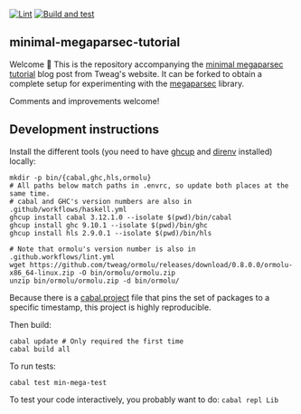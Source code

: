 [![Lint](https://github.com/tweag/minimal-megaparsec-tutorial/actions/workflows/lint.yml/badge.svg)](https://github.com/tweag/minimal-megaparsec-tutorial/actions/workflows/lint.yml)
[![Build and test](https://github.com/tweag/minimal-megaparsec-tutorial/actions/workflows/build.yml/badge.svg)](https://github.com/tweag/minimal-megaparsec-tutorial/actions/workflows/build.yml)

## minimal-megaparsec-tutorial

Welcome 👋 This is the repository accompanying the [minimal megaparsec tutorial](TODO) blog post from Tweag's website.
It can be forked to obtain a complete setup for experimenting with the
[megaparsec](https://hackage.haskell.org/package/megaparsec-9.7.0/docs/Text-Megaparsec.html) library.

Comments and improvements welcome!

## Development instructions

Install the different tools (you need to have [ghcup](https://www.haskell.org/ghcup/)
and [direnv](https://direnv.net/) installed) locally:

```
mkdir -p bin/{cabal,ghc,hls,ormolu}
# All paths below match paths in .envrc, so update both places at the same time.
# cabal and GHC's version numbers are also in .github/workflows/haskell.yml
ghcup install cabal 3.12.1.0 --isolate $(pwd)/bin/cabal
ghcup install ghc 9.10.1 --isolate $(pwd)/bin/ghc
ghcup install hls 2.9.0.1 --isolate $(pwd)/bin/hls

# Note that ormolu's version number is also in .github.workflows/lint.yml
wget https://github.com/tweag/ormolu/releases/download/0.8.0.0/ormolu-x86_64-linux.zip -O bin/ormolu/ormolu.zip
unzip bin/ormolu/ormolu.zip -d bin/ormolu/
```

Because there is a [cabal.project](./cabal.project) file that pins the set of packages to a specific
timestamp, this project is highly reproducible.

Then build:

```shell
cabal update # Only required the first time
cabal build all
```

To run tests:

```shell
cabal test min-mega-test
```

To test your code interactively, you probably want to do: `cabal repl Lib`
